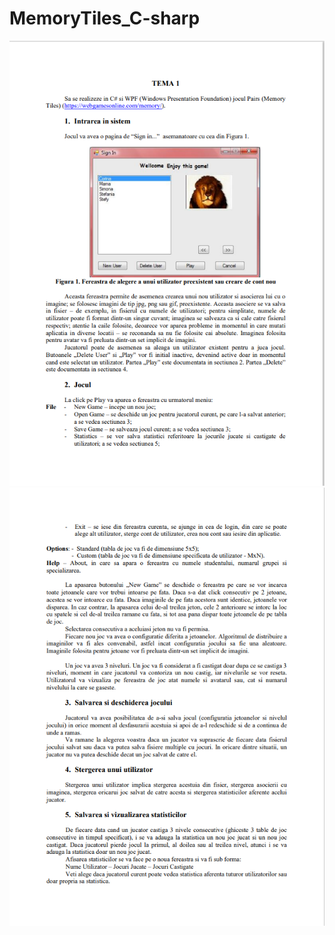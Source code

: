 # MemoryTiles_C-sharp
![Image Alt Text](./MemoryTitles_C-sharp/Tasks/Task_1.png)
![Image Alt Text](./MemoryTitles_C-sharp/Tasks/task_2.png)


